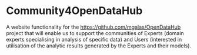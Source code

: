 # Community4OpenDataHub
A website functionality for the https://github.com/mgalas/OpenDataHub project that will enable us to support the communities of Experts (domain experts specialising in analysis of specific data) and Users (interested in utilisation of the analytic results generated by the Experts and their models).
